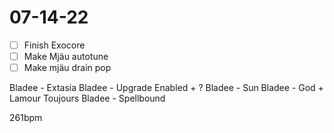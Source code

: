 # 07-14-22

- [ ] Finish Exocore
- [ ] Make Mjäu autotune
- [ ] Make mjäu drain pop 

Bladee - Extasia
Bladee - Upgrade Enabled + ?
Bladee - Sun
Bladee - God + Lamour Toujours
Bladee - Spellbound

261bpm


